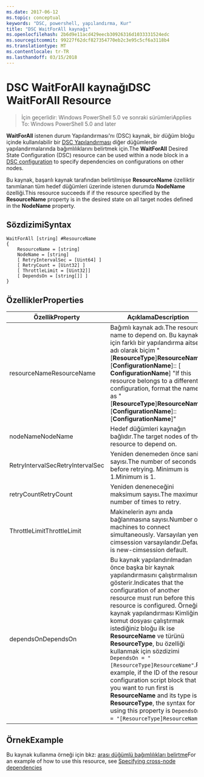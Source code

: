 ```yaml
---
ms.date: 2017-06-12
ms.topic: conceptual
keywords: "DSC, powershell, yapılandırma, Kur"
title: "DSC WaitForAll kaynağı"
ms.openlocfilehash: 2b6d9e11acd429eecb30926316d1033331524edc
ms.sourcegitcommit: 99227f62dcf827354770eb2c3e95c5cf6a3118b4
ms.translationtype: MT
ms.contentlocale: tr-TR
ms.lasthandoff: 03/15/2018
---
```

# <a name="dsc-waitforall-resource"></a><span data-ttu-id="1ccda-103">DSC WaitForAll kaynağı</span><span class="sxs-lookup"><span data-stu-id="1ccda-103">DSC WaitForAll Resource</span></span>

> <span data-ttu-id="1ccda-104">İçin geçerlidir: Windows PowerShell 5.0 ve sonraki sürümleri</span><span class="sxs-lookup"><span data-stu-id="1ccda-104">Applies To: Windows PowerShell 5.0 and later</span></span>

<span data-ttu-id="1ccda-105">**WaitForAll** istenen durum Yapılandırması'nı (DSC) kaynak, bir düğüm bloğu içinde kullanılabilir bir [DSC Yapılandırması](configurations.md) diğer düğümlerde yapılandırmalarında bağımlılıklarını belirtmek için.</span><span class="sxs-lookup"><span data-stu-id="1ccda-105">The **WaitForAll** Desired State Configuration (DSC) resource can be used within a node block in a [DSC configuration](configurations.md) to specify dependencies on configurations on other nodes.</span></span>

<span data-ttu-id="1ccda-106">Bu kaynak, başarılı kaynak tarafından belirtilmişse **ResourceName** özelliktir tanımlanan tüm hedef düğümleri üzerinde istenen durumda **NodeName** özelliği.</span><span class="sxs-lookup"><span data-stu-id="1ccda-106">This resource succeeds if if the resource specified by the **ResourceName** property is in the desired state on all target nodes defined in the **NodeName** property.</span></span>


## <a name="syntax"></a><span data-ttu-id="1ccda-107">Sözdizimi</span><span class="sxs-lookup"><span data-stu-id="1ccda-107">Syntax</span></span>

```
WaitForAll [string] #ResourceName
{
    ResourceName = [string]
    NodeName = [string]
    [ RetryIntervalSec = [Uint64] ]
    [ RetryCount = [Uint32] ] 
    [ ThrottleLimit = [Uint32]]
    [ DependsOn = [string[]] ]
}
```

## <a name="properties"></a><span data-ttu-id="1ccda-108">Özellikler</span><span class="sxs-lookup"><span data-stu-id="1ccda-108">Properties</span></span>

|  <span data-ttu-id="1ccda-109">Özellik</span><span class="sxs-lookup"><span data-stu-id="1ccda-109">Property</span></span>  |  <span data-ttu-id="1ccda-110">Açıklama</span><span class="sxs-lookup"><span data-stu-id="1ccda-110">Description</span></span>   | 
|---|---| 
| <span data-ttu-id="1ccda-111">resourceName</span><span class="sxs-lookup"><span data-stu-id="1ccda-111">ResourceName</span></span>| <span data-ttu-id="1ccda-112">Bağımlı kaynak adı.</span><span class="sxs-lookup"><span data-stu-id="1ccda-112">The resource name to depend on.</span></span> <span data-ttu-id="1ccda-113">Bu kaynak için farklı bir yapılandırma aitse, adı olarak biçim "[__ResourceType__]__ResourceName__:: [__ConfigurationName__]:: [ __ConfigurationName__] "</span><span class="sxs-lookup"><span data-stu-id="1ccda-113">If this resource belongs to a different configuration, format the name as "[__ResourceType__]__ResourceName__::[__ConfigurationName__]::[__ConfigurationName__]"</span></span>| 
| <span data-ttu-id="1ccda-114">nodeName</span><span class="sxs-lookup"><span data-stu-id="1ccda-114">NodeName</span></span>| <span data-ttu-id="1ccda-115">Hedef düğümleri kaynağın bağlıdır.</span><span class="sxs-lookup"><span data-stu-id="1ccda-115">The target nodes of the resource to depend on.</span></span>| 
| <span data-ttu-id="1ccda-116">RetryIntervalSec</span><span class="sxs-lookup"><span data-stu-id="1ccda-116">RetryIntervalSec</span></span>| <span data-ttu-id="1ccda-117">Yeniden denemeden önce saniye sayısı.</span><span class="sxs-lookup"><span data-stu-id="1ccda-117">The number of seconds before retrying.</span></span> <span data-ttu-id="1ccda-118">Minimum is 1.</span><span class="sxs-lookup"><span data-stu-id="1ccda-118">Minimum is 1.</span></span>| 
| <span data-ttu-id="1ccda-119">retryCount</span><span class="sxs-lookup"><span data-stu-id="1ccda-119">RetryCount</span></span>| <span data-ttu-id="1ccda-120">Yeniden deneneceğini maksimum sayısı.</span><span class="sxs-lookup"><span data-stu-id="1ccda-120">The maximum number of times to retry.</span></span>| 
| <span data-ttu-id="1ccda-121">ThrottleLimit</span><span class="sxs-lookup"><span data-stu-id="1ccda-121">ThrottleLimit</span></span>| <span data-ttu-id="1ccda-122">Makinelerin aynı anda bağlanmasına sayısı.</span><span class="sxs-lookup"><span data-stu-id="1ccda-122">Number of machines to connect simultaneously.</span></span> <span data-ttu-id="1ccda-123">Varsayılan yeni-cimsession varsayılandır.</span><span class="sxs-lookup"><span data-stu-id="1ccda-123">Default is new-cimsession default.</span></span>| 
| <span data-ttu-id="1ccda-124">dependsOn</span><span class="sxs-lookup"><span data-stu-id="1ccda-124">DependsOn</span></span> | <span data-ttu-id="1ccda-125">Bu kaynak yapılandırılmadan önce başka bir kaynak yapılandırmasını çalıştırmalısınız gösterir.</span><span class="sxs-lookup"><span data-stu-id="1ccda-125">Indicates that the configuration of another resource must run before this resource is configured.</span></span> <span data-ttu-id="1ccda-126">Örneğin, kaynak yapılandırması Kimliğini komut dosyası çalıştırmak istediğiniz bloğu ilk ise __ResourceName__ ve türünü __ResourceType__, bu özelliği kullanmak için sözdizimi `DependsOn = "[ResourceType]ResourceName"`.</span><span class="sxs-lookup"><span data-stu-id="1ccda-126">For example, if the ID of the resource configuration script block that you want to run first is __ResourceName__ and its type is __ResourceType__, the syntax for using this property is `DependsOn = "[ResourceType]ResourceName"`.</span></span>|


## <a name="example"></a><span data-ttu-id="1ccda-127">Örnek</span><span class="sxs-lookup"><span data-stu-id="1ccda-127">Example</span></span>

<span data-ttu-id="1ccda-128">Bu kaynak kullanma örneği için bkz: [arası düğümlü bağımlılıkları belirtme](crossNodeDependencies.md)</span><span class="sxs-lookup"><span data-stu-id="1ccda-128">For an example of how to use this resource, see [Specifying cross-node dependencies](crossNodeDependencies.md)</span></span>

